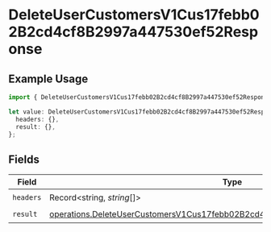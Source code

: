 # DeleteUserCustomersV1Cus17febb02B2cd4cf8B2997a447530ef52Response

## Example Usage

```typescript
import { DeleteUserCustomersV1Cus17febb02B2cd4cf8B2997a447530ef52Response } from "@dhaba/safepay-ts/models/operations";

let value: DeleteUserCustomersV1Cus17febb02B2cd4cf8B2997a447530ef52Response = {
  headers: {},
  result: {},
};
```

## Fields

| Field                                                                                                                                                                              | Type                                                                                                                                                                               | Required                                                                                                                                                                           | Description                                                                                                                                                                        |
| ---------------------------------------------------------------------------------------------------------------------------------------------------------------------------------- | ---------------------------------------------------------------------------------------------------------------------------------------------------------------------------------- | ---------------------------------------------------------------------------------------------------------------------------------------------------------------------------------- | ---------------------------------------------------------------------------------------------------------------------------------------------------------------------------------- |
| `headers`                                                                                                                                                                          | Record<string, *string*[]>                                                                                                                                                         | :heavy_check_mark:                                                                                                                                                                 | N/A                                                                                                                                                                                |
| `result`                                                                                                                                                                           | [operations.DeleteUserCustomersV1Cus17febb02B2cd4cf8B2997a447530ef52ResponseBody](../../models/operations/deleteusercustomersv1cus17febb02b2cd4cf8b2997a447530ef52responsebody.md) | :heavy_check_mark:                                                                                                                                                                 | N/A                                                                                                                                                                                |